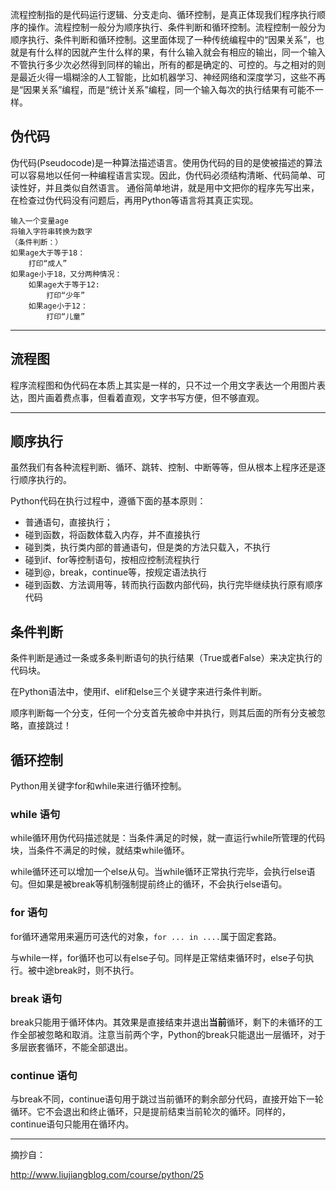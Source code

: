 流程控制指的是代码运行逻辑、分支走向、循环控制，是真正体现我们程序执行顺序的操作。流程控制一般分为顺序执行、条件判断和循环控制。流程控制一般分为顺序执行、条件判断和循环控制。这里面体现了一种传统编程中的“因果关系”，也就是有什么样的因就产生什么样的果，有什么输入就会有相应的输出，同一个输入不管执行多少次必然得到同样的输出，所有的都是确定的、可控的。与之相对的则是最近火得一塌糊涂的人工智能，比如机器学习、神经网络和深度学习，这些不再是“因果关系”编程，而是“统计关系”编程，同一个输入每次的执行结果有可能不一样。

## 伪代码

伪代码(Pseudocode)是一种算法描述语言。使用伪代码的目的是使被描述的算法可以容易地以任何一种编程语言实现。因此，伪代码必须结构清晰、代码简单、可读性好，并且类似自然语言。 通俗简单地讲，就是用中文把你的程序先写出来，在检查过伪代码没有问题后，再用Python等语言将其真正实现。

```text
输入一个变量age 
将输入字符串转换为数字
（条件判断：）
如果age大于等于18：
    打印“成人”
如果age小于18，又分两种情况：
    如果age大于等于12:
        打印“少年”
    如果age小于12：
        打印“儿童”
```

***

## 流程图

程序流程图和伪代码在本质上其实是一样的，只不过一个用文字表达一个用图片表达，图片画着费点事，但看着直观，文字书写方便，但不够直观。

***

## 顺序执行

虽然我们有各种流程判断、循环、跳转、控制、中断等等，但从根本上程序还是逐行顺序执行的。

Python代码在执行过程中，遵循下面的基本原则：

- 普通语句，直接执行；
- 碰到函数，将函数体载入内存，并不直接执行
- 碰到类，执行类内部的普通语句，但是类的方法只载入，不执行
- 碰到if、for等控制语句，按相应控制流程执行
- 碰到@，break，continue等，按规定语法执行
- 碰到函数、方法调用等，转而执行函数内部代码，执行完毕继续执行原有顺序代码

## 条件判断

条件判断是通过一条或多条判断语句的执行结果（True或者False）来决定执行的代码块。

在Python语法中，使用if、elif和else三个关键字来进行条件判断。

顺序判断每一个分支，任何一个分支首先被命中并执行，则其后面的所有分支被忽略，直接跳过！

## 循环控制

Python用关键字for和while来进行循环控制。

### while 语句

while循环用伪代码描述就是：当条件满足的时候，就一直运行while所管理的代码块，当条件不满足的时候，就结束while循环。

while循环还可以增加一个else从句。当while循环正常执行完毕，会执行else语句。但如果是被break等机制强制提前终止的循环，不会执行else语句。

### for 语句

for循环通常用来遍历可迭代的对象，`for ... in ....`属于固定套路。

与while一样，for循环也可以有else子句。同样是正常结束循环时，else子句执行。被中途break时，则不执行。

### break 语句

break只能用于循环体内。其效果是直接结束并退出**当前**循环，剩下的未循环的工作全部被忽略和取消。注意当前两个字，Python的break只能退出一层循环，对于多层嵌套循环，不能全部退出。

### continue 语句

与break不同，continue语句用于跳过当前循环的剩余部分代码，直接开始下一轮循环。它不会退出和终止循环，只是提前结束当前轮次的循环。同样的，continue语句只能用在循环内。

***

摘抄自：

http://www.liujiangblog.com/course/python/25